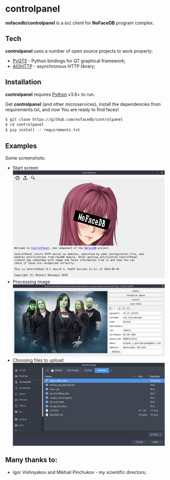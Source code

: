 # controlpanel

**nofacedb/controlpanel** is a `GUI` client for **NoFaceDB** program complex.

## Tech

**controlpanel** uses a number of open source projects to work properly:
- [PyQT5](https://www.riverbankcomputing.com/software/pyqt/intro) - Python bindings for QT graphical framework;
- [AIOHTTP](https://aiohttp.readthedocs.io/en/stable/) - asynchronous HTTP library;

## Installation

**controlpanel** requires [Python](https://www.python.org/) v3.6+ to run.

Get **controlpanel** (and other microservices), install the dependencies from requirements.txt, and now You are ready to find faces!

```sh
$ git clone https://github.com/nofacedb/controlpanel
$ cd controlpanel
$ pip install -r requirements.txt
```
## Examples

Some screenshots:
- Start screen
 ![img](static/examples/start_screen.jpg) 
- Processing image
 ![img](static/examples/processing.jpg) 
- Choosing files to upload\
 ![img](static/examples/to_upload.jpg) 

## Many thanks to:

- Igor Vishnyakov and Mikhail Pinchukov - my scientific directors;
